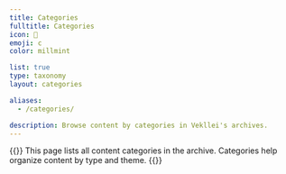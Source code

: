 ```yaml
---
title: Categories
fulltitle: Categories
icon: 📑
emoji: c
color: millmint

list: true
type: taxonomy
layout: categories

aliases:
  - /categories/

description: Browse content by categories in Vekllei's archives.
---
```

{{<note panel>}}
This page lists all content categories in the archive. Categories help organize content by type and theme.
{{</note>}}